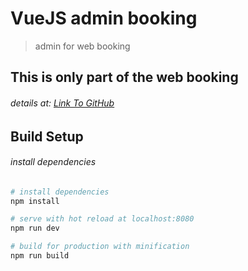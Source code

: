 
# VueJS admin booking

> admin for web booking

## This is only part of the web booking

###### details at: [Link To GitHub](https://github.com/duyhieu9898/manager_motel_laravel)

## Build Setup

###### install dependencies
```bash
# install dependencies
npm install

# serve with hot reload at localhost:8080
npm run dev

# build for production with minification
npm run build
```
